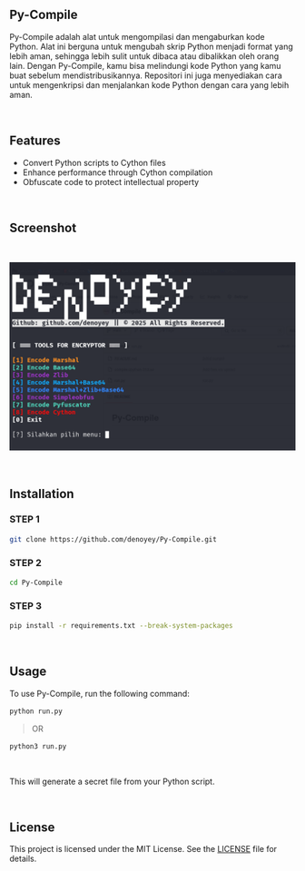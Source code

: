 <div align="left">
  <h2>
    Py-Compile
  </h2>
</div>

<div align="left">
  <p>
    Py-Compile adalah alat untuk mengompilasi dan mengaburkan kode Python. Alat ini berguna untuk mengubah skrip Python menjadi format yang lebih aman, sehingga lebih sulit untuk dibaca atau dibalikkan oleh orang lain. Dengan Py-Compile, kamu bisa melindungi kode Python yang kamu buat sebelum mendistribusikannya. Repositori ini juga menyediakan cara untuk mengenkripsi dan menjalankan kode Python dengan cara yang lebih aman.
  </p>
</div>

<br>

<div align="left">
  <h2>Features</h2>
  <ul>
      <li>Convert Python scripts to Cython files</li>
      <li>Enhance performance through Cython compilation</li>
      <li>Obfuscate code to protect intellectual property</li>
  </ul>
</div>

<br>

<div align="left">
  <h2>
    Screenshot
  </h2>
</div>

<br>

![py-compile](https://github.com/denoyey/Py-Compile/blob/c5647b40b4241a0925ff67ef7d84f10e27234aea/src/py-compile.png)

<br>

<div align="left">
  <h2>
    Installation
  </h2>
</div>

### STEP 1
```sh
git clone https://github.com/denoyey/Py-Compile.git
```
### STEP 2
```sh
cd Py-Compile
```
### STEP 3
```sh
pip install -r requirements.txt --break-system-packages
```

<br>

<h2>Usage</h2>

<p>To use Py-Compile, run the following command:</p>

```sh
python run.py 
```
> OR
```sh
python3 run.py 
```

<br>

<p>This will generate a secret file from your Python script.</p>

<br>

<h2>License</h2>

<p>This project is licensed under the MIT License. See the <a href="LICENSE">LICENSE</a> file for details.</p>
